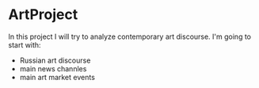 # ArtProject
In this project I will try to analyze contemporary art discourse. I'm going to start with:
- Russian art discourse
- main news channles
- main art market events
